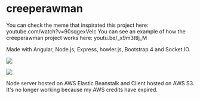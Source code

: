 # creeperawman
You can check the meme that inspirated this project here: youtube.com/watch?v=90sqgexVelc
You can see an example of how the creeperawman project works here: youtu.be/_x9m3ttlj_M

Made with Angular, Node.js, Express, howler.js, Bootstrap 4 and Socket.IO.

<img src="https://lh3.googleusercontent.com/ufaPtq1tL7Hl026PzR3FtX3GyJRBK_2LueI9MyLwaT196MoMcJQJbf9u81f37yMmGt3UBC_HdSLFtQERKidlqDUuBhR-WpFZ0LJ1jMe43gEks0ZefQqtAE8WcgdWT9AOKYgQpfTFTQ=w1170-h657-no"></img>

<img src="https://lh3.googleusercontent.com/2omuQvDdXAanQf1JAKGAvM79w3tHjTVz82YL67QkFlF0SE2ix5heM0bjdAw55T354FW9LtNK6ZJd18BINq0ruIx1qf68zVNWNjy9jIpwVgmYthi2DGBS8OiuC2MOa9M2A_wkAkEa6nFZ-slMrdq7zlsirK74y0-v8pAHS7DzDkjBe0CDz6cpoof50KIbzXjLCoiyMVhJdCyU4fW-RVjIrpgk4vFLZaIfENS6FTU6mPuwu2SspkYLdPJLNF56dga-fQ6WrBOtpR9yjguB2cX7aJ0VFpONxRQf7F-QivrxVSnhHnIKumXmB1XXuOzs5WNnOB90TUgHoV7mEL3esffuf_ktar0NBGAHGt4PATJxkruOPjOKDtnc2E4z0paX0R6AW70xPbN4q7v0LQrGUu3mUYrM3B2JiJGlwEgkM8chdnso4ns0MuDiZYVL5HzRMOpN7QD2B3gFYSDPmo_KgKSf4B8XwZvkQuYl8LrijQ9_SZPk15-9y4bPfKaU6coUhqm6Nrnb7SAFkHJfbKvon1urN4Mhfp2R8BMTfN-M9BXtu06vP-jzYuAyglt17R4pGe7JKUweXvC82V3kzs_LJ3Y-eG9CVW3tXoZybKkOmtP_KntxVeGGjmYdFf0r4KMrZp9EY4FCj3SsGiPqhDpaJJ_N8hUvpb09JMu3NXANfY9d2B6Lx0FVtgTtLFPBSw0Ryffkxionjx-Yfw=s1170-w1170-h657-no"></img>

Node server hosted on AWS Elastic Beanstalk and Client hosted on AWS S3. It's no longer working because my AWS credits have expired.
